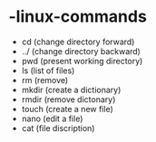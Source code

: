 # -linux-commands
- cd (change directory forward)
- ../ (change directory backward)
- pwd (present working directory)
- ls (list of files)
- rm (remove)
- mkdir (create a dictionary)
- rmdir (remove dictonary)
- touch (create a new file)
- nano (edit a file)
- cat (file discription)
